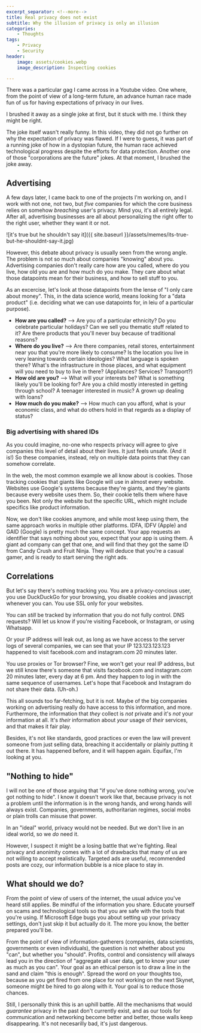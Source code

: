 ```yaml
---
excerpt_separator: <!--more-->
title: Real privacy does not exist
subtitle: Why the illusion of privacy is only an illusion
categories:
    - Thoughts
tags:
    - Privacy
    - Security
header:
    image: assets/cookies.webp
    image_description: Inspecting cookies

---
```


There was a particular gag I came across in a Youtube video. One where, from the point of view of a long-term future, an advance human race made fun of us for having expectations of privacy in our lives.

I brushed it away as a single joke at first, but it stuck with me. I think they might be right.

<!--more-->

The joke itself wasn't really funny. In this video, they did not go further on why the expectation of privacy was flawed. If I were to guess, it was part of a running joke of how in a dystopian future, the human race achieved technological progress despite the efforts for data protection. Another one of those "corporations are the future" jokes. At that moment, I brushed the joke away.

## Advertising

A few days later, I came back to one of the projects I'm working on, and I work with not one, not two, but _five_ companies for which the core business relies on somehow _breaching_ user's privacy. Mind you, it's all entirely legal. After all, advertising businesses are all about personalizing the right offer to the right user, whether they want it or not.

![it's true but he shouldn't say it]({{ site.baseurl }}/assets/memes/its-true-but-he-shouldnt-say-it.jpg)

However, this debate about privacy is usually seen from the wrong angle. The problem is not so much about companies "knowing" about you. Advertising companies don't really care how are you called, where do you live, how old you are and how much do you make. They care about what those datapoints mean for their business, and how to sell stuff to you.

As an excercise, let's look at those datapoints from the lense of "I only care about money". This, in the data science world, means looking for a "data product" (i.e. deciding what we can use datapoints for, in leiu of a particular purpose).

- **How are you called?** --> Are you of a particular ethnicity? Do you celebrate particular holidays? Can we sell you thematic stuff related to it? Are there products that you'll never buy because of traditional reasons?
- **Where do you live?** --> Are there companies, retail stores, entertainment near you that you're more likely to consume? Is the location you live in very leaning towards certain ideologies? What language is spoken there? What's the infrastructure in those places, and what equipment will you need to buy to live in there? (Appliances? Services? Transport?)
- **How old are you?** --> What will your interests be? What is something likely you'll be looking for? Are you a child mostly interested in getting through school? A teenager interested in music? A grown up dealing with loans?
- **How much do you make?** --> How much can you afford, what is your economic class, and what do others hold in that regards as a display of status?

### Big advertising with shared IDs

As you could imagine, no-one who respects privacy will agree to give companies this level of detail about their lives. It just feels unsafe. (And it is!) So these companies, instead, rely on multiple data points that they can somehow correlate.

In the web, the most common example we all know about is cookies. Those tracking cookies that giants like Google will use in almost every website. Websites use Google's systems because they're giants, and they're giants because every website uses them. So, their cookie tells them where have you been. Not only the website but the specific URL, which might include specifics like product information.

Now, we don't like cookies anymore, and while most keep using them, the same approach works in multiple other platforms. IDFA, IDFV (Apple) and GAID (Google) is pretty much the same concept. Your app requests an identifier that says nothing about you, expect that your app is using them. A giant ad company can get that one, and will find that they got the same ID from Candy Crush and Fruit Ninja. They will deduce that you're a casual gamer, and is ready to start serving the right ads.

## Correlations

But let's say there's nothing tracking you. You are a privacy-concious user, you use DuckDuckGo for your browsing, you disable cookies and javascript whenever you can. You use SSL only for your websites.

You can *still* be tracked by information that you do not fully control. DNS requests? Will let us know if you're visiting Facebook, or Instagram, or using Whatsapp.

Or your IP address will leak out, as long as we have access to the server logs of several companies, we can see that your IP 123.123.123.123 happened to visit facebook.com and instagram.com 20 minutes later.

You use proxies or Tor browser? Fine, we won't get your real IP address, but we still know there's someone that visits facebook.com and instagram.com 20 minutes later, every day at 6 pm. And they happen to log in with the same sequence of usernames. Let's hope that Facebook and Instagram do not share their data. (Uh-oh.)

This all sounds too far-fetching, but it is not. Maybe of the big companies working on advertising really do have access to this information, and more. Furthermore, the information that _they_ collect is _not_ private and it's _not_ your information at all. It's _their_ information about _your_ usage of _their_ services, and that makes it fair play.

Besides, it's not like standards, good practices or even the law will prevent someone from just selling data, breaching it accidentally or plainly putting it out there. It has happened before, and it will happen again. Equifax, I'm looking at you.

## "Nothing to hide"

I will not be one of those arguing that "if you've done nothing wrong, you've got nothing to hide". I know it doesn't work like that, because privacy is not a problem until the information is in the wrong hands, and wrong hands will always exist. Companies, governments, authoritarian regimes, social mobs or plain trolls can misuse that power.

In an "ideal" world, privacy would not be needed. But we don't live in an ideal world, so we _do_ need it.

However, I suspect it might be a losing battle that we're fighting. Real privacy and anonimity comes with a lot of drawbacks that many of us are not willing to accept realistically. Targeted ads are useful, recommended posts are cozy, our information bubble is a nice place to stay in.

## What should we do?

From the point of view of users of the internet, the usual advice you've heard still applies. Be mindful of the information you share. Educate yourself on scams and technological tools so that you are safe with the tools that you're using. If Microsoft Edge bugs you about setting up your privacy settings, don't just skip it but actually do it. The more you know, the better prepared you'll be.

From the point of view of information-gatherers (companies, data scientists, governments or even individuals), the question is not whether about you "can", but whether you "should". Profits, control and consistency will always lead you in the direction of "aggregate all user data, get to know your user as much as you can". Your goal as an ethical person is to draw a line in the sand and claim "this is enough". Spread the word on your thoughts too, because as you get fired from one place for not working on the next Skynet, someone might be hired to go along with it. Your goal is to reduce those chances.

Still, I personally think this is an uphill battle. All the mechanisms that would _guarantee_ privacy in the past don't currently exist, and as our tools for communication and networking become better and better, those walls keep disappearing. It's not necesarilly bad, it's just dangerous.